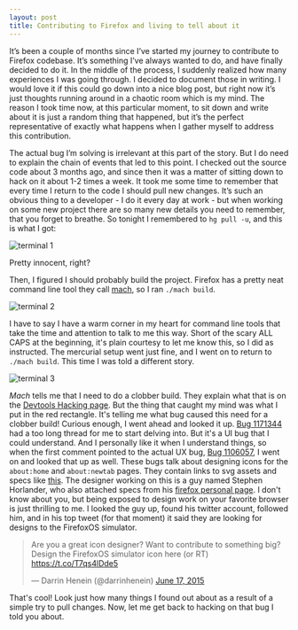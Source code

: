 ```yaml
---
layout: post
title: Contributing to Firefox and living to tell about it
---
```


It’s been a couple of months since I’ve started my journey to contribute to Firefox codebase. It’s something I’ve always wanted to do, and have finally decided to do it. In the middle of the process, I suddenly realized how many experiences I was going through. I decided to document those in writing. I would love it if this could go down into a nice blog post, but right now it’s just thoughts running around in a chaotic room which is my mind.
The reason I took time now, at this particular moment, to sit down and write about it is just a random thing that happened, but it’s the perfect representative of exactly what happens when I gather myself to address this contribution.

The actual bug I’m solving is irrelevant at this part of the story. But I do need to explain the chain of events that led to this point. I checked out the source code about 3 months ago, and since then it was a matter of sitting down to hack on it about 1-2 times a week. It took me some time to remember that every time I return to the code I should pull new changes. It’s such an obvious thing to a developer - I do it every day at work - but when working on some new project there are so many new details you need to remember, that you forget to breathe.
So tonight I remembered to `hg pull -u`, and this is what I got:

![terminal 1](https://photos-3.dropbox.com/t/2/AADKVMSX9ixBcDNLBiXxHUUY4oTXVsvfwZcf7ffuh1oXgg/12/439613506/png/32x32/1/_/1/2/Screen%20Shot%202015-07-20%20at%2022.28.01.png/EOuBx8UDGLKTByABIAcoBw/IGLTGm32NKCPKKWH--atkj9g2LjfOjUG1VnSQxw8Ko8?size=1280x960&size_mode=2)

Pretty innocent, right?

Then, I figured I should probably build the project. Firefox has a pretty neat command line tool they call [mach](https://developer.mozilla.org/en-US/docs/Mozilla/Developer_guide/mach), so I ran `./mach build`. 

![terminal 2](https://photos-6.dropbox.com/t/2/AAAjB0ZIGlk5kH_BdBXtxLwqU-rHPQsXKADvYHcrUSezPw/12/439613506/png/32x32/1/_/1/2/Screen%20Shot%202015-07-20%20at%2022.45.49.png/EOuBx8UDGLeTByABIAcoBw/g22k9-Uy7RzpvHL4oSVzg3re9RcKuOPKrpWvMTRcmSE?size=1280x960&size_mode=2)

I have to say I have a warm corner in my heart for command line tools that take the time and attention to talk to me this way. Short of the scary ALL CAPS at the beginning, it's plain courtesy to let me know this, so I did as instructed. The mercurial setup went just fine, and I went on to return to `./mach build`. This time I was told a different story. 

![terminal 3](https://photos-6.dropbox.com/t/2/AAAVXzjzjvCagfbTX5zY_EoVkkDpNuOse3pKIe75ccSd0A/12/439613506/png/32x32/1/_/1/2/Screen%20Shot%202015%2007%2020%20at%2022.51.24.png/EOuBx8UDGMOTByABIAcoBw/DFGyJR2VGwbvwxVfwZhGnGVnxPaMMoX66FcNJyu8pmk?size=1280x960&size_mode=2)

*Mach* tells me that I need to do a clobber build. They explain what that is on the [Devtools Hacking page](https://wiki.mozilla.org/DevTools/Hacking). But the thing that caught my mind was what I put in the red rectangle. It's telling me what bug caused this need for a clobber build! Curious enough, I went ahead and looked it up. [Bug 1171344](https://bugzilla.mozilla.org/show_bug.cgi?id=1171344) had a too long thread for me to start delving into. But it's a UI bug that I could understand. And I personally like it when I understand things, so when the first comment pointed to the actual UX bug, [Bug 1106057](https://bugzilla.mozilla.org/show_bug.cgi?id=1106057), I went on and looked that up as well. These bugs talk about designing icons for the `about:home` and `about:newtab` pages. They contain links to svg assets and specs like [this](https://bug1106057.bmoattachments.org/attachment.cgi?id=8631786). The designer working on this is a guy named Stephen Horlander, who also attached specs from his [firefox personal page](http://people.mozilla.org/~shorlander/mockups/InContent-SAPs/InContent-SAPs.html). I don't know about you, but being exposed to design work on your favorite browser is just thrilling to me. I looked the guy up, found his twitter account, followed him, and in his top tweet (for that moment) it said they are looking for designs to the FirefoxOS simulator. 

<blockquote class="twitter-tweet" lang="en"><p lang="en" dir="ltr">Are you a great icon designer? Want to contribute to something big? Design the FirefoxOS simulator icon here (or RT) <a href="https://t.co/T7qs4lDde5">https://t.co/T7qs4lDde5</a></p>&mdash; Darrin Henein (@darrinhenein) <a href="https://twitter.com/darrinhenein/status/611177201984212993">June 17, 2015</a></blockquote>
<script async src="//platform.twitter.com/widgets.js" charset="utf-8"></script>

That's cool! Look just how many things I found out about as a result of a simple try to pull changes. Now, let me get back to hacking on that bug I told you about.



